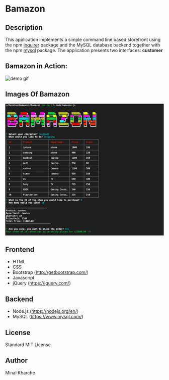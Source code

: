 # Bamazon

## Description

This application implements a simple command line based storefront using the npm [inquirer](https://www.npmjs.com/package/inquirer) package and the MySQL database backend together with the npm [mysql](https://www.npmjs.com/package/mysql) package. The application presents two interfaces: **customer**

## Bamazon in Action:

![demo gif](bamazon.gif "Demo GIF")

## Images Of Bamazon

![Bamazon App Images](bamazonimg.png)

## Frontend 
* HTML
* CSS
* Bootstrap (http://getbootstrap.com/)
* Javascript
* jQuery (https://jquery.com/)

## Backend 
* Node.js (https://nodejs.org/en/)
* MySQL (https://www.mysql.com/)

## License
Standard MIT License

## Author
Minal Kharche